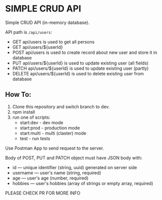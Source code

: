 # SIMPLE CRUD API

Simple CRUD API (in-memory database).

API path is `/api/users`:

- GET api/users is used to get all persons
- GET api/users/${userId}
- POST api/users is used to create record about new user and store it in database
- PUT api/users/${userId} is used to update existing user (all fields)
- PATCH api/users/${userId} is used to update existing user (partly)
- DELETE api/users/${userId} is used to delete existing user from database

## How To:
1. Clone this repository and switch branch to dev.
2. npm install
3. run one of scripts:
    - start:dev - dev mode
    - start:prod - production mode
    - start:multi - multi (claster) mode
    - test - run tests

Use Postman App to send request to the server.

Body of POST, PUT and PATCH object must have JSON body with:
  - id — unique identifier (string, uuid) generated on server side
  - username — user's name (string, required)
  - age — user's age (number, required)
  - hobbies — user's hobbies (array of strings or empty array, required)

PLEASE CHECK PR FOR MORE INFO
